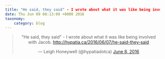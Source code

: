 ```yaml
---
title: "He said, they said" - I wrote about what it was like being involved with Jacob. http://hypatia.ca/2016/06/07/he-said-they-said
date: Thu Jun 09 08:13:09 +0000 2016
taxonomy:
    category: blog
---
```

<blockquote class="twitter-tweet" align="center"><p lang="en" dir="ltr">&quot;He said, they said&quot; - I wrote about what it was like being involved with Jacob. <a href="http://hypatia.ca/2016/06/07/he-said-they-said">http://hypatia.ca/2016/06/07/he-said-they-said</a></p>&mdash; Leigh Honeywell (@hypatiadotca) <a href="https://twitter.com/hypatiadotca/status/740339378233315328">June 8, 2016</a></blockquote>
